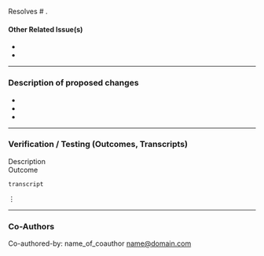 Resolves # .  

#### Other Related Issue(s)
- 
-


---
### Description of proposed changes
-
-
-


---
### Verification / Testing (Outcomes, Transcripts)
Description  
Outcome
```
transcript
```
&vellip;

---
### Co-Authors
Co-authored-by: name_of_coauthor <name@domain.com>
